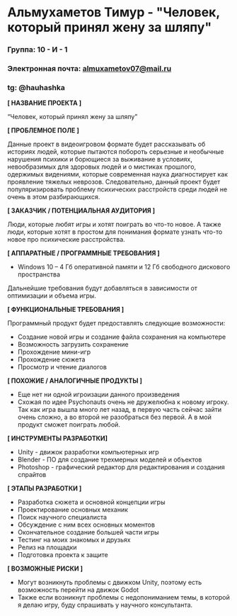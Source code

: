 # Альмухаметов Тимур - "Человек, который принял жену за шляпу"
### Группа: 10 - И - 1
### Электронная почта: almuxametov07@mail.ru
### tg: @hauhashka
**[ НАЗВАНИЕ ПРОЕКТА ]**

“Человек, который принял жену за шляпу”

**[ ПРОБЛЕМНОЕ ПОЛЕ ]**

Данные проект в видеоигровом формате будет рассказывать об историях людей, которые пытаются побороть серьезные и необычные нарушения психики и борющиеся за выживание в условиях, невообразимых для здоровых людей и о мистиках прошлого, одержимых видениями, которые современная наука диагностирует как проявление тяжелых неврозов. Следовательно, данный проект будет популяризировать проблему психических расстройств среди людей не очень в этом разбирающихся.  

**[ ЗАКАЗЧИК / ПОТЕНЦИАЛЬНАЯ АУДИТОРИЯ ]**

Люди, которые любят игры и хотят поиграть во что-то новое. А также люди, которые хотят в простом для понимания формате узнать что-то новое про психические расстройства. 

**[ АППАРАТНЫЕ / ПРОГРАММНЫЕ ТРЕБОВАНИЯ ]** 

* Windows 10 – 4 Гб оперативной памяти и 12 Гб свободного дискового пространства

Дальнейшие требования будут добавляться в зависимости от оптимизации и объема игры. 

**[ ФУНКЦИОНАЛЬНЫЕ ТРЕБОВАНИЯ ]**

Программный продукт будет предоставлять следующие возможности:
* Создание новой игры и создание файла сохранения на компьютере
* Возможность загрузить сохранение
* Прохождение мини-игр 
* Прохождение сюжета
* Просмотр и чтение диалогов

**[ ПОХОЖИЕ / АНАЛОГИЧНЫЕ ПРОДУКТЫ ]**

* Еще нет ни одной игроизации данного произведения
* Схожая по идее Psychonauts очень не дружелюбна к новому игроку. Так как игра вышла много лет назад, в первую часть сейчас зайти очень сложно, а во второй не разобраться без первой. А в мой продукт сможет поиграть любой. 

**[ ИНСТРУМЕНТЫ РАЗРАБОТКИ]**

*	Unity - движок разработки компьютерных игр
*	Blender - ПО для создание трехмерных моделей и объектов
*	Photoshop - графический редактор для редактирования и создания спрайтов

**[ ЭТАПЫ РАЗРАБОТКИ ]**

*	Разработка сюжета и основной концепции игры
*	Проектирование основных механик
*	Поиск научного специалиста
*	Обсуждение с ним всех основных моментов
*	Окончательное создание большей части игры
*	Тестинг на моих знакомых и друзьях
*	Релиз на площадки
*	Подготовка проекта к защите

**[ ВОЗМОЖНЫЕ РИСКИ ]**

* Могут возникнуть проблемы с движком Unity, поэтому есть возможность перейти на движок Godot 
* Также если возникнут проблемы с недопониманием темы, в которой я делаю игру, буду спрашивать у научного консультанта.
